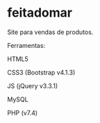 # feitadomar
Site para vendas de produtos.

Ferramentas:

HTML5

CSS3 (Bootstrap v4.1.3)

JS (jQuery v3.3.1)

MySQL

PHP (v7.4)
